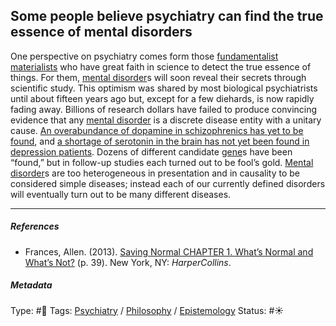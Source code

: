 ## Some people believe psychiatry can find the true essence of mental disorders

One perspective on psychiatry comes form those [fundamentalist](Fundamentalism.md) [materialists](Materialism.md) who have great faith in science to detect the true essence of things. For them, [mental disorder]()s will soon reveal their secrets through scientific study. This optimism was shared by most biological psychiatrists until about fifteen years ago but, except for a few diehards, is now rapidly fading away. Billions of research dollars have failed to produce convincing evidence that any [mental disorder]() is a discrete disease entity with a unitary cause. [An overabundance of dopamine in schizophrenics has yet to be found](An%20overabundance%20of%20dopamine%20in%20schizophrenics%20has%20yet%20to%20be%20found.md), and [a shortage of serotonin in the brain has not yet been found in depression patients](A%20shortage%20of%20serotonin%20in%20the%20brain%20has%20not%20yet%20been%20found%20in%20depression%20patients.md). Dozens of different candidate [gene]()s have been “found,” but in follow-up studies each turned out to be fool’s gold. [Mental disorder]()s are too heterogeneous in presentation and in causality to be considered simple diseases; instead each of our currently defined disorders will eventually turn out to be many different diseases.

---

##### References

* Frances, Allen. (2013). [Saving Normal CHAPTER 1. What’s Normal and What’s Not?](Saving%20Normal%20CHAPTER%201.%20What%E2%80%99s%20Normal%20and%20What%E2%80%99s%20Not%3F.md) (p. 39). New York, NY: *HarperCollins*.

##### Metadata

Type: #🔴 
Tags: [Psychiatry](Psychiatry.md) / [Philosophy](Philosophy.md) / [Epistemology](Epistemology.md) 
Status: #☀️ 
